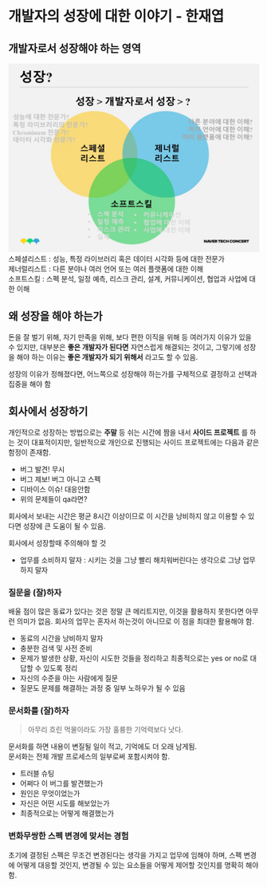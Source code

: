 # 개발자의 성장에 대한 이야기 - 한재엽  
## 개발자로서 성장해야 하는 영역  
![Alt techconcertimg](./techconcertimg.jpg)  
스페셜리스트 : 성능, 특정 라이브러리 혹은 데이터 시각화 등에 대한 전문가  
제너럴리스트 : 다른 분야나 여러 언어 또는 여러 플랫폼에 대한 이해  
소프트스킬 : 스펙 분석, 일정 예측, 리스크 관리, 설계, 커뮤니케이션, 협업과 사업에 대한 이해  

## 왜 성장을 해야 하는가  
돈을 잘 벌기 위해, 자기 만족을 위해, 보다 편한 이직을 위해 등 여러가지 이유가 있을 수 있지만, 대부분은 **좋은 개발자가 된다면** 자연스럽게 해결되는 것이고, 그렇기에 성장을 해야 하는 이유는 **좋은 개발자가 되기 위해서** 라고도 할 수 있음.  

성장의 이유가 정해졌다면, 어느쪽으로 성장해야 하는가를 구체적으로 결정하고 선택과 집중을 해야 함  

## 회사에서 성장하기  
개인적으로 성장하는 방법으로는 **주말** 등 쉬는 시간에 짬을 내서 **사이드 프로젝트** 를 하는 것이 대표적이지만, 일반적으로 개인으로 진행되는 사이드 프로젝트에는 다음과 같은 함정이 존재함.  
 - 버그 발견! 무시  
 - 버그 제보! 버그 아니고 스펙  
 - 디바이스 이슈! 대응안함  
 - 위의 문제들이 qa라면?  

회사에서 보내는 시간은 평균 8시간 이상이므로 이 시간을 낭비하지 않고 이용할 수 있다면 성장에 큰 도움이 될 수 있음.  

회사에서 성장할때 주의해야 할 것  
 - 업무를 소비하지 말자 : 시키는 것을 그냥 빨리 해치워버린다는 생각으로 그냥 업무하지 말자  

### 질문을 (잘)하자  
배울 점이 많은 동료가 있다는 것은 정말 큰 메리트지만, 이것을 활용하지 못한다면 아무런 의미가 없음. 회사의 업무는 혼자서 하는것이 아니므로 이 점을 최대한 활용해야 함.  
 - 동료의 시간을 낭비하지 말자  
  - 충분한 검색 및 사전 준비  
  - 문제가 발생한 상황, 자신이 시도한 것들을 정리하고 최종적으로는 yes or no로 대답할 수 있도록 정리  
  - 자신의 수준을 아는 사람에게 질문  
 - 질문도 문제를 해결하는 과정 중 일부 노하우가 될 수 있음  

### 문서화를 (잘)하자  
> 아무리 흐린 먹물이라도 가장 훌륭한 기억력보다 낫다.  

문서화를 하면 내용이 변질될 일이 적고, 기억에도 더 오래 남게됨.  
문서화는 전체 개발 프로세스의 일부로써 포함시켜야 함.  

 - 트러블 슈팅  
  - 어쩌다 이 버그를 발견했는가  
  - 원인은 무엇이었는가  
  - 자신은 어떤 시도를 해보았는가  
  - 최종적으로는 어떻게 해결했는가  


### 변화무쌍한 스펙 변경에 맞서는 경험  
초기에 결정된 스펙은 무조건 변경된다는 생각을 가지고 업무에 임해야 하며, 스펙 변경에 어떻게 대응할 것인지, 변경될 수 있는 요소들을 어떻게 제어할 것인지를 명확히 해야함.
